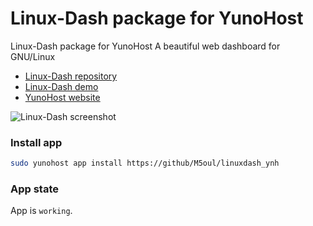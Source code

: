 # Linux-Dash package for YunoHost

Linux-Dash package for YunoHost
A beautiful web dashboard for GNU/Linux

* [Linux-Dash repository](https://github.com/afaqurk/linux-dash)
* [Linux-Dash demo](http://linuxdash.afaqtariq.com/)
* [YunoHost website](https://yunohost.org/)

![Linux-Dash screenshot]()

### Install app
```bash
sudo yunohost app install https://github/M5oul/linuxdash_ynh
```

### App state
App is `working`.
